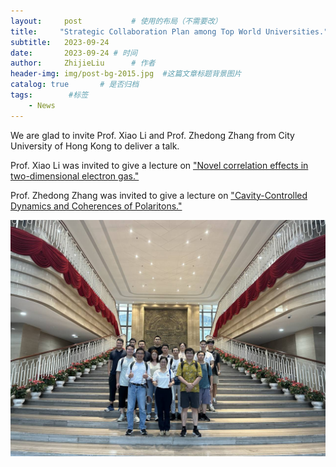 ```yaml
---
layout:     post           # 使用的布局（不需要改）
title:     "Strategic Collaboration Plan among Top World Universities." # 标题
subtitle:   2023-09-24
date:       2023-09-24 # 时间
author:     ZhijieLiu      # 作者
header-img: img/post-bg-2015.jpg  #这篇文章标题背景图片
catalog: true       # 是否归档
tags:        #标签
    - News
---
```


<p>We are glad to invite Prof. Xiao Li and Prof. Zhedong Zhang from City University of Hong Kong to deliver a talk.
<p>Prof. Xiao Li was invited to give a lecture on <a href="https://www.hitsz.edu.cn/article/view/id-143522.html?subjectId=0#:~:text=The%20first%20one%20is%20novel%20electronic%20phases%20in,excellent%20description%20of%20many%20transport%20properties%20of%202DEG."> "Novel correlation effects in two-dimensional electron gas."</a>
<p>Prof. Zhedong Zhang was invited to give a lecture on <a href="https://www.hitsz.edu.cn/article/view/id-143523.html">"Cavity-Controlled Dynamics and Coherences of Polaritons."</a>
<p><img src="/img/cooperation.jpg">

